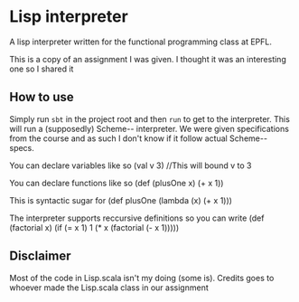 Lisp interpreter
================

A lisp interpreter written for the functional programming class at EPFL.

This is a copy of an assignment I was given. I thought it was an interesting one
so I shared it

How to use
----------
Simply run `sbt` in the project root and then `run` to get to the interpreter.
This will run a (supposedly) Scheme-- interpreter. We were given specifications from the
course and as such I don't know if it follow actual Scheme-- specs.

You can declare variables like so
    (val v 3)    //This will bound v to 3

You can declare functions like so
    (def (plusOne x) (+ x 1))

This is syntactic sugar for
    (def plusOne (lambda (x) (+ x 1)))

The interpreter supports reccursive definitions so you can write
    (def (factorial x) (if (= x 1)
      1
      (* x (factorial (- x 1)))))

Disclaimer
----------
Most of the code in Lisp.scala isn't my doing (some is). Credits goes to whoever
made the Lisp.scala class in our assignment
